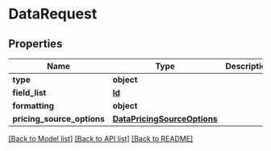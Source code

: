# DataRequest

## Properties
Name | Type | Description | Notes
------------ | ------------- | ------------- | -------------
**type** | **object** |  | 
**field_list** | [**Id**](Id.md) |  | 
**formatting** | **object** |  | [optional] 
**pricing_source_options** | [**DataPricingSourceOptions**](DataPricingSourceOptions.md) |  | [optional] 

[[Back to Model list]](../README.md#documentation-for-models) [[Back to API list]](../README.md#documentation-for-api-endpoints) [[Back to README]](../README.md)

